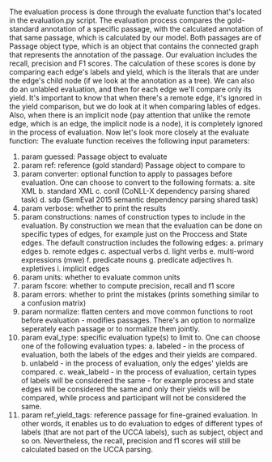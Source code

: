 The evaluation process is done through the evaluate function that's located in the evaluation.py script.
The evaluation process compares the gold-standard annotation of a specific passage, with the calculated annotation of that same passage, which is calculated by our model.
Both passages are of Passage object type, which is an object that contains the connected graph that represents the annotation of the passage.
Our evaluation includes the recall, precision and F1 scores. The calculation of these scores is done by comparing each edge's labels and yield, which is the literals that are under the edge's child node (if we look at the annotation as a tree).
We can also do an unlabled evaluation, and then for each edge we'll compare only its yield. It's important to know that when there's a remote edge, it's ignored in the yield comparison, but we do look at it when comparing lables of edges.
Also, when there is an implicit node (pay attention that unlike the remote edge, which is an edge, the implicit node is a node), it is completely ignored in the process of evaluation.
Now let's look more closely at the evaluate function:
The evaluate function receives the following input parameters:
1. param guessed: Passage object to evaluate
2. param ref: reference (gold standard) Passage object to compare to
3. param converter: optional function to apply to passages before evaluation. One can choose to convert to the following formats:
    a. site XML
    b. standard XML
    c. conll (CoNLL-X dependency parsing shared task)
    d. sdp (SemEval 2015 semantic dependency parsing shared task)
4. param verbose: whether to print the results
5. param constructions: names of construction types to include in the evaluation. By construction we mean that the evaluation can be done on specific types of edges, for example just on the Proccess and State edges. The default construction includes the following edges:
    a. primary edges
    b. remote edges
    c. aspectual verbs
    d. light verbs
    e. multi-word expressions (mwe)
    f. predicate nouns
    g. predicate adjectives
    h. expletives
    i. implicit edges
6. param units: whether to evaluate common units
7. param fscore: whether to compute precision, recall and f1 score
8. param errors: whether to print the mistakes (prints something similar to a confusion matrix)
9. param normalize: flatten centers and move common functions to root before evaluation - modifies passages. There's an option to normalize seperately each passage or to normalize them jointly. 
10. param eval_type: specific evaluation type(s) to limit to. One can choose one of the following evaluation types:
    a. labeled - in the process of evaluation, both the labels of the edges and their yields are compared.
    b. unlabeld - in the process of evaluation, only the edges' yields are compared.
    c. weak_labeld - in the process of evaluation, certain types of labels will be considered the same - for example process and state edges will be considered the same and only their yields will be compared,  while process and participant will not be considered the same.
11. param ref_yield_tags: reference passage for fine-grained evaluation. In other words, it enables us to do evaluation to edges of different types of labels (that are not part of the UCCA labels), such as subject, object and so on. Nevertheless, the recall, precision and f1 scores will still be calculated based on the UCCA parsing. 
